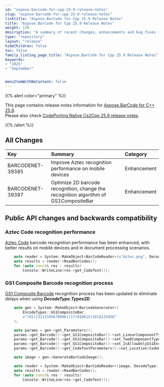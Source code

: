 ```yaml
---
id: "aspose-barcode-for-cpp-25-9-release-notes"
slug: "aspose-barcode-for-cpp-25-9-release-notes"
linktitle: "Aspose.BarCode for Cpp 25.9 Release Notes"
title: "Aspose.BarCode for Cpp 25.9 Release Notes"
weight: 120
description: "A summary of recent changes, enhancements and bug fixes in Aspose.BarCode for C++ 25.9 release."
type: "repository"
layout: "release"
hideChildren: false
toc: false
family_listing_page_title: "Aspose.BarCode for Cpp 25.9 Release Notes"
keywords:
- "2025"
- "September"


menuItemWithNoContent: false
---
```


{{% alert color="primary" %}}

This page contains release notes information for [Aspose.BarCode for C++ 25.9](https://releases.aspose.com/barcode/cpp/new-releases/aspose.barcode-for-c++-25.9/).  
Please also check [CodePorting.Native Cs2Cpp 25.9 release notes](https://products.codeporting.com/translator/csharp-to-cpp/release/25.9).

{{% /alert %}}
## **All Changes**

|**Key**|**Summary**|**Category**|
| :- | :- | :- |
|BARCODENET-39385|Improve Aztec recognition performance on mobile devices|Enhancement|
|BARCODENET-39397|Optimize 2D barcode recognition, change the recognition algorithm of GS1CompositeBar|Enhancement|

## Public API changes and backwards compatibility

### Aztec Code recognition performance
[Aztec Code](https://en.wikipedia.org/wiki/Aztec_Code) barcode recognition performance has been enhanced, with better results on mobile devices and in document processing scenarios.

```cpp
    auto reader = System::MakeObject<BarCodeReader>(u"Aztec.png", DecodeType::Aztec);
    auto results = reader->ReadBarCodes();
    for (auto const& res : results)
        Console::WriteLine(res->get_CodeText());
```

### GS1 Composite Barcode recognition process
[GS1 Composite Barcode](https://docs.aspose.com/barcode/net/gs1-composite-barcodes/) recognition process has been updated to eliminate delays when using ***DecodeType.Types2D***.

```cpp
    auto gen = System::MakeObject<BarcodeGenerator>(
        EncodeTypes::GS1CompositeBar,
        u"(01)13112345678906|(17)010615(10)A123456"
    );

    auto params = gen->get_Parameters();
    params->get_Barcode()->get_GS1CompositeBar()->set_LinearComponentType(EncodeTypes::GS1Code128);
    params->get_Barcode()->get_GS1CompositeBar()->set_TwoDComponentType(TwoDComponentType::CC_C);
    params->get_Barcode()->get_GS1CompositeBar()->set_IsAllowOnlyGS1Encoding(true);
    params->get_Barcode()->get_CodeTextParameters()->set_Location(CodeLocation::None);

    auto image = gen->GenerateBarCodeImage();

    auto reader = System::MakeObject<BarCodeReader>(image, DecodeType::GS1CompositeBar);
    auto results = reader->ReadBarCodes();
    for (auto const& res : results)
        Console::WriteLine(res->get_CodeText());
```
